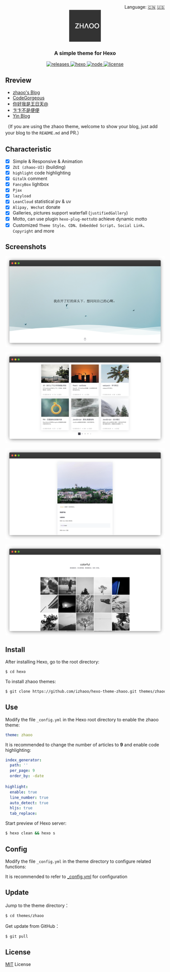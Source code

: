 <div align="right">
  Language:
  <a title="简体中文" href="https://github.com/izhaoo/hexo-theme-zhaoo/blob/master/README.md">🇨🇳</a>
  <a title="English" href="https://github.com/izhaoo/hexo-theme-zhaoo/blob/master/README_EN.md">🇺🇸</a>
</div>

<div align="center">
  <a href="https://github.com/izhaoo/hexo-theme-zhaoo/" target="_blank" rel="noopener noreferrer">
    <img src="./source/images/icons/zhaoo-logo.png" alt="zhaoo logo" width="100">
  </a>
</div>

<h3 align="center">A simple theme for Hexo</h3>  

<div align="center">
  <a href="https://github.com/izhaoo/hexo-theme-zhaoo/releases" target="_blank" rel="noopener noreferrer">
    <img alt="releases" src="https://img.shields.io/badge/releases-v1.1.0-blue.svg?style=flat-square&longCache=true">
  </a>
  <a href="https://hexo.io" target="_blank" rel="noopener noreferrer">
    <img alt="hexo" src="https://img.shields.io/badge/hexo-%3E=4.0.0-blue.svg?style=flat-square&logo=hexo&longCache=true">
  </a>
  <a href="https://nodejs.org" target="_blank" rel="noopener noreferrer">
    <img alt="node" src="https://img.shields.io/badge/node-%3E=10.9.0-green.svg?style=flat-square&logo=Node.js&longCache=true">
  </a>
  <a href="(https://github.com/izhaoo/hexo-theme-zhaoo/blob/master/LICENSE" target="_blank" rel="noopener noreferrer">
    <img alt="license" src="https://img.shields.io/badge/license-MIT-green.svg?style=flat-square&longCache=true">
  </a>
</div>

## Rreview

- [zhaoo's Blog](https://www.izhaoo.com)
- [CodeGorgeous](https://codegorgeous.github.io/)
- [你好我是王日天@](http://www.rt95.ink/)
- [卞卞不是便便](https://www.bianxr.com/)
- [Yin Blog](http://xuzhimo.top/)

（If you are using the zhaoo theme, welcome to show your blog, just add your blog to the `README.md` and PR.）

## Characteristic

- [x] Simple & Responsive & Animation
- [x] `ZUI (zhaoo-UI)` (building)
- [x] `highlight` code highlighting
- [x] `Gitalk` comment
- [x] `FancyBox` lightbox
- [x] `Pjax`
- [x] `lazyload`
- [x] `LeanCloud` statistical pv & uv
- [x] `Alipay, Wechat` donate
- [x] Galleries, pictures support waterfall (`justifiedGallery`)
- [x] Motto, can use plugin `hexo-plug-motto`to achieve dynamic motto
- [x] Customized `Theme Style`、`CDN`、`Embedded Script`、`Social Link`、`Copyright` and more

## Screenshots

![preview](./screenshots/preview.png)

![index](./screenshots/index.png)

![article](./screenshots/article.png)

![galleries](./screenshots/galleries.png)

## Install

After installing Hexo, go to the root directory:

```bash
$ cd hexo
```

To install zhaoo themes:

```bash
$ git clone https://github.com/izhaoo/hexo-theme-zhaoo.git themes/zhaoo
```

## Use

Modify the file `_config.yml` in the Hexo root directory to enable the zhaoo theme:

```yml
theme: zhaoo
```

It is recommended to change the number of articles to **9** and enable code highlighting:

```yml
index_generator:
  path: ''
  per_page: 9
  order_by: -date

highlight:
  enable: true
  line_number: true
  auto_detect: true
  hljs: true
  tab_replace:
```

Start preview of Hexo server:

```bash
$ hexo clean && hexo s
```

## Config

Modify the file `_config.yml` in the theme directory to configure related functions:

It is recommended to refer to [_config.yml](https://github.com/izhaoo/hexo-theme-zhaoo/blob/master/_config.yml) for configuration

## Update

Jump to the theme directory：

```bash
$ cd themes/zhaoo
```

Get update from GitHub：

```bash
$ git pull
```

## License

[MIT](https://github.com/izhaoo/hexo-theme-zhaoo/blob/master/LICENSE) License